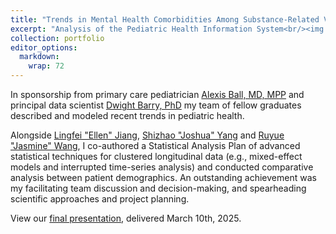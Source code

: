 ```yaml
---
title: "Trends in Mental Health Comorbidities Among Substance-Related Visits to Children’s Hospitals"
excerpt: "Analysis of the Pediatric Health Information System<br/><img src='/images/capstone.png'>"
collection: portfolio
editor_options: 
  markdown: 
    wrap: 72
---
```


In sponsorship from primary care pediatrician [Alexis Ball, MD,
MPP](https://www.peds.uw.edu/directory/alexis_ball/2627) and principal
data scientist [Dwight Barry,
PhD](https://www.linkedin.com/in/dwight-barry) my team of fellow
graduates described and modeled recent trends in pediatric health.

Alongside [Lingfei "Ellen"
Jiang](https://www.biostat.washington.edu/people/ellen-jiang), [Shizhao
"Joshua" Yang](https://www.biostat.washington.edu/people/joshua-yang)
and [Ruyue "Jasmine"
Wang](https://www.biostat.washington.edu/people/ruyue-wang), I
co-authored a Statistical Analysis Plan of advanced statistical
techniques for clustered longitudinal data (e.g., mixed-effect models
and interrupted time-series analysis) and conducted comparative analysis
between patient demographics. An outstanding achievement was my
facilitating team discussion and decision-making, and spearheading
scientific approaches and project planning.

View our [final presentation](https://github.com/alejandroh3005/alejandroh3005.github.io/blob/main/files/Final%20Capstone%20Presentation%20-%20Seattle%20Children's%20Group.pdf),
delivered March 10th, 2025.
